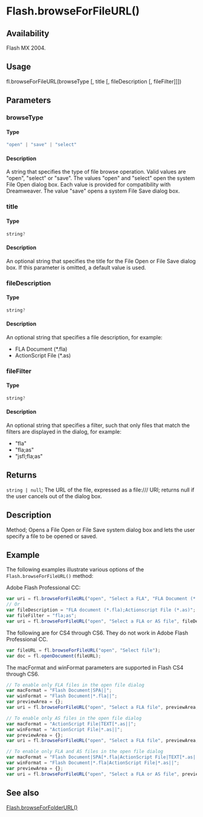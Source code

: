 # Flash.browseForFileURL()

## Availability

Flash MX 2004.

## Usage

fl.browseForFileURL(browseType [, title [, fileDescription [, fileFilter]]])

## Parameters

### **browseType**

#### Type

```typescript
"open" | "save" | "select"
```

#### Description

A string that specifies the type of file browse operation. Valid values are "open", "select" or "save". The values "open" and "select" open the system File Open dialog box. Each value is provided for compatibility with Dreamweaver. The value "save" opens a system File Save dialog box.

### **title**

#### Type

```typescript
string?
```

#### Description

An optional string that specifies the title for the File Open or File Save dialog box. If this parameter is omitted, a default value is used.

### **fileDescription**

#### Type

```typescript
string?
```

#### Description

An optional string that specifies a file description, for example:

- FLA Document (*.fla)
- ActionScript File (*.as)

### **fileFilter**

#### Type

```typescript
string?
```

#### Description

An optional string that specifies a filter, such that only files that match the filters are displayed in the dialog, for example:

- "fla"
- "fla;as"
- "jsfl;fla;as"

## Returns

`string | null`; The URL of the file, expressed as a file:/// URI; returns null if the user cancels out of the dialog box.

## Description

Method; Opens a File Open or File Save system dialog box and lets the user specify a file to be opened or saved.

## Example

The following examples illustrate various options of the `Flash.browseForFileURL()` method:

Adobe Flash Professional CC:

```javascript
var uri = fl.browseForFileURL("open", "Select a FLA", "FLA Document (*.fla)", "fla");
// Or
var fileDescription = "FLA document (*.fla);Actionscript File (*.as)";
var fileFilter = "fla;as";
var uri = fl.browseForFileURL("open", "Select a FLA or AS file", fileDescription, fileFilter);
```

The following are for CS4 through CS6. They do not work in Adobe Flash Professional CC.

```javascript
var fileURL = fl.browseForFileURL("open", "Select file");
var doc = fl.openDocument(fileURL);
```

The macFormat and winFormat parameters are supported in Flash CS4 through CS6.

```javascript
// To enable only FLA files in the open file dialog
var macFormat = "Flash Document|SPA||";
var winFormat = "Flash Document|*.fla||";
var previewArea = {};
var uri = fl.browseForFileURL("open", "Select a FLA file", previewArea, macFormat, winFormat);

// To enable only AS files in the open file dialog
var macFormat = "ActionScript File|TEXT[*.as||";
var winFormat = "ActionScript File|*.as||";
var previewArea = {};
var uri = fl.browseForFileURL("open", "Select a FLA file", previewArea, macFormat, winFormat);

// To enable only FLA and AS files in the open file dialog
var macFormat = "Flash Document|SPA[*.fla|ActionScript File|TEXT[*.as||";
var winFormat = "Flash Document|*.fla|ActionScript File|*.as||";
var previewArea = {};
var uri = fl.browseForFileURL("open", "Select a FLA or AS file", previewArea, macFormat, winFormat);
```

## See also

[Flash.browseForFolderURL()](../Flash_object/Flash4.md)

